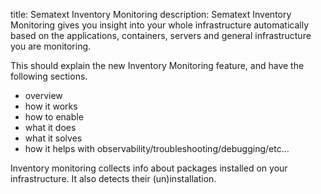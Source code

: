 title: Sematext Inventory Monitoring
description: Sematext Inventory Monitoring gives you insight into your whole infrastructure automatically based on the applications, containers, servers and general infrastructure you are monitoring.

This should explain the new Inventory Monitoring feature, and have the following sections.

- overview
- how it works
- how to enable
- what it does
- what it solves 
- how it helps with observability/troubleshooting/debugging/etc…

Inventory monitoring collects info about packages installed on your infrastructure.  It also detects their (un)installation.